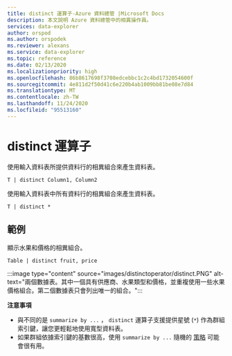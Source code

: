 ```yaml
---
title: distinct 運算子-Azure 資料總管 |Microsoft Docs
description: 本文說明 Azure 資料總管中的相異操作員。
services: data-explorer
author: orspod
ms.author: orspodek
ms.reviewer: alexans
ms.service: data-explorer
ms.topic: reference
ms.date: 02/13/2020
ms.localizationpriority: high
ms.openlocfilehash: 86b8617698f3708edcebbc1c2c4bd1732054600f
ms.sourcegitcommit: 4e811d2f50d41c6e220b4ab1009bb81be08e7d84
ms.translationtype: MT
ms.contentlocale: zh-TW
ms.lasthandoff: 11/24/2020
ms.locfileid: "95513160"
---
```

# <a name="distinct-operator"></a>distinct 運算子

使用輸入資料表所提供資料行的相異組合來產生資料表。 

```kusto
T | distinct Column1, Column2
```

使用輸入資料表中所有資料行的相異組合來產生資料表。

```kusto
T | distinct *
```

## <a name="example"></a>範例

顯示水果和價格的相異組合。

```kusto
Table | distinct fruit, price
```

:::image type="content" source="images/distinctoperator/distinct.PNG" alt-text="兩個數據表。其中一個具有供應商、水果類型和價格，並重複使用一些水果價格組合。第二個數據表只會列出唯一的組合。":::

**注意事項**

* 與不同的是 `summarize by ...` ， `distinct` 運算子支援提供星號 (`*`) 作為群組索引鍵，讓您更輕鬆地使用寬型資料表。
* 如果群組依據索引鍵的基數很高，使用 `summarize by ...` 隨機的 [策略](shufflequery.md) 可能會很有用。